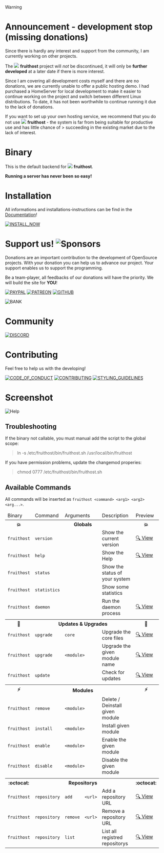 > [!WARNING]
> # **Announcement - development stop (missing donations)**
> 
> Since there is hardly any interest and support from the community, I am currently working on other projects.
> 
> The ![](https://raw.githubusercontent.com/fruithost/Documentation/main/Images/LOGO_TEXT.png) **fruithost** project will _not_ be discontinued, it will only be **further developed** at a later date if there is more interest.
> 
> Since I am covering all development costs myself and there are no donations, we are currently unable to offer a public hosting demo. I had purchased a HomeServer for local development to make it easier to continue working on the project and switch between different Linux distributions. To date, it has not been worthwhile to continue running it due to the lack of donations.
> 
> If you want to set up your own hosting service, we recommend that you do not use ![](https://raw.githubusercontent.com/fruithost/Documentation/main/Images/LOGO_TEXT.png) **fruithost** - the system is far from being suitable for productive use and has little chance of > succeeding in the existing market due to the lack of interest.

# Binary
This is the default backend for ![](https://raw.githubusercontent.com/fruithost/Documentation/main/Images/LOGO_TEXT.png) **fruithost**.

**Running a server has never been so easy!**

# Installation
All informations and installations-instructions can be find in the [Documentation](https://github.com/fruithost/Documentation)!

[![INSTALL_NOW]](https://github.com/fruithost/Documentation/tree/main/Installation)

# Support us! ![Sponsors](https://img.shields.io/github/sponsors/fruithost?style=social)
Donations are an important contribution to the development of OpenSource projects. With your donation you can help us to advance our project. Your support enables us to support the programming.

Be a team-player, all feedbacks of our donations will have the priority. We will build the site for **YOU**!

[![PAYPAL]](https://paypal.me/debitdirect) [![PATREON]](https://www.patreon.com/fruithost) [![GITHUB]](https://github.com/sponsors/fruithost)

![BANK]

# Community
[![DISCORD]](https://discord.gg/8pTWckusSC)

# Contributing
Feel free to help us with the developing! 

[![CODE_OF_CONDUCT]](https://github.com/fruithost/Panel/blob/master/.github/CODE_OF_CONDUCT.md)
[![CONTRIBUTING]](https://github.com/fruithost/Panel/blob/master/.github/CONTRIBUTING.md)
[![STYLING_GUIDELINES]](https://fruithost.de/guidelines/styling)

[GITHUB]: https://img.shields.io/badge/GitHub-%24?style=for-the-badge&logo=github&color=%230d1117
[PAYPAL]: https://img.shields.io/badge/PayPal-%24?style=for-the-badge&logo=paypal&color=%23169BD7
[PATREON]: https://img.shields.io/badge/PATREON-%24?style=for-the-badge&logo=patreon&color=%23F96854
[INSTALL_NOW]: https://img.shields.io/badge/Install_Now!-37a779?style=for-the-badge
[CODE_OF_CONDUCT]: https://img.shields.io/badge/Code_of_Conduct-37a779?style=for-the-badge
[CONTRIBUTING]: https://img.shields.io/badge/Contributing-37a779?style=for-the-badge
[STYLING_GUIDELINES]: https://img.shields.io/badge/Styling_Guidelines-37a779?style=for-the-badge
[DISCORD]: https://img.shields.io/badge/Discord-37a779?style=for-the-badge&logo=discord&color=%230d1117
[BANK]: https://github.com/fruithost/Documentation/blob/main/Images/donation_bank.png?raw=true

# Screenshot
![Help](https://raw.githubusercontent.com/fruithost/Documentation/refs/heads/main/Images/Binary/help.png)

## Troubleshooting
If the binary not callable, you must manual add the script to the global scope:

> ln -s /etc/fruithost/bin/fruithost.sh /usr/local/bin/fruithost

If you have permission problems, update the changemod properies:

> chmod 0777 /etc/fruithost/bin/fruithost.sh

## Available Commands
All commands will be inserted as `fruithost <command> <arg1> <arg2> <arg...>`.

<table>
  <thead>
    <tr>
      <td>Binary</td>
      <td>Command</td>
      <td colspan="2">Arguments</td>
      <td>Description</td>
      <td>Preview</td>
    </tr>
  </thead>
  <tbody>
    <tr>
      <th>💥</th>
      <th colspan="4">Globals</th>
      <th>💥</th>
    </tr>
    <tr>
      <td><code>fruithost</code></td>
      <td colspan="3"><code>version</code></td>
      <td>Show the current version</td>
      <td><a href="https://raw.githubusercontent.com/fruithost/Documentation/refs/heads/main/Images/Binary/version.png" target="_blank">🔍 View</a></td>
    </tr>
    <tr>
      <td><code>fruithost</code></td>
      <td colspan="3"><code>help</code></td>
      <td>Show the Help</td>
      <td><a href="https://raw.githubusercontent.com/fruithost/Documentation/refs/heads/main/Images/Binary/help.png" target="_blank">🔍 View</a></td>
    </tr>
    <tr>
      <td><code>fruithost</code></td>
      <td colspan="3"><code>status</code></td>
      <td>Show the status of your system</td>
    </tr>
    <tr>
      <td><code>fruithost</code></td>
      <td colspan="3"><code>statistics</code></td>
      <td>Show some statistics</td>
    </tr>
    <tr>
      <td><code>fruithost</code></td>
      <td colspan="3"><code>daemon</code></td>
      <td>Run the daemon process</td>
       <td><a href="https://raw.githubusercontent.com/fruithost/Documentation/refs/heads/main/Images/Binary/daemon.png" target="_blank">🔍 View</a></td>
    </tr>
    <tr>
      <td colspan="5"></td>  
    </tr>
    <tr>
      <th>🔄</th>
      <th colspan="4">Updates & Upgrades</th>
      <th>🔄</th>
    </tr>
    <tr>
      <td><code>fruithost</code></td>
      <td><code>upgrade</code></td>
      <td colspan="2"><code>core</code></td>
      <td>Upgrade the core files</td>
       <td><a href="https://raw.githubusercontent.com/fruithost/Documentation/refs/heads/main/Images/Binary/core.png" target="_blank">🔍 View</a></td>
    </tr>
    <tr>
      <td><code>fruithost</code></td>
      <td><code>upgrade</code></td>
      <td colspan="2"><code>&lt;module&gt;</code></td>
      <td>Upgrade the given module name</td>
      <td><a href="https://raw.githubusercontent.com/fruithost/Documentation/refs/heads/main/Images/Binary/upgrade.png" target="_blank">🔍 View</a></td>
    </tr>
    <tr>
      <td><code>fruithost</code></td>
      <td colspan="3"><code>update</code></td>
      <td>Check for updates</td>
       <td><a href="https://raw.githubusercontent.com/fruithost/Documentation/refs/heads/main/Images/Binary/update.png" target="_blank">🔍 View</a></td>
    </tr>
    <tr>
      <td colspan="5"></td>  
    </tr>
    <tr>
      <th>⚡️</th>
      <th colspan="4">Modules</th>
      <th>⚡️</th>
    </tr>
    <tr>
      <td><code>fruithost</code></td>
      <td><code>remove</code></td>
      <td colspan="2"><code>&lt;module&gt;</code></td>
      <td>Delete / Deinstall given module</td>
    </tr>
    <tr>
      <td><code>fruithost</code></td>
      <td><code>install</code></td>
      <td colspan="2"><code>&lt;module&gt;</code></td>
      <td>Install given module</td>
    </tr>
    <tr>
      <td><code>fruithost</code></td>
      <td><code>enable</code></td>
      <td colspan="2"><code>&lt;module&gt;</code></td>
      <td>Enable the given module</td>
    </tr>
    <tr>
      <td><code>fruithost</code></td>
      <td><code>disable</code></td>
      <td colspan="2"><code>&lt;module&gt;</code></td>
      <td>Disable the given module</td>
    </tr>
    <tr>
      <td colspan="5"></td>  
    </tr>
    <tr>
      <th>:octocat:</th>
      <th colspan="4">Repositorys</th>
      <th>:octocat:</th>
    </tr>
    <tr>
      <td><code>fruithost</code></td>
      <td><code>repository</code></td>
      <td><code>add</code></td>
      <td><code>&lt;url&gt;</code></td>
      <td>Add a repository URL</td>
       <td><a href="https://raw.githubusercontent.com/fruithost/Documentation/refs/heads/main/Images/Binary/repository_add.png" target="_blank">🔍 View</a></td>
    </tr>
    <tr>
      <td><code>fruithost</code></td>
      <td><code>repository</code></td>
      <td><code>remove</code></td>
      <td><code>&lt;url&gt;</code></td>
      <td>Remove a repository URL</td>
       <td><a href="https://raw.githubusercontent.com/fruithost/Documentation/refs/heads/main/Images/Binary/repository_remove.png" target="_blank">🔍 View</a></td>
    </tr>
    <tr>
      <td><code>fruithost</code></td>
      <td><code>repository</code></td>
      <td colspan="2"><code>list</code></td>
      <td>List all registred repositorys</td>
       <td><a href="https://raw.githubusercontent.com/fruithost/Documentation/refs/heads/main/Images/Binary/repository_list.png" target="_blank">🔍 View</a></td>
    </tr>
  </tbody>
</table>
